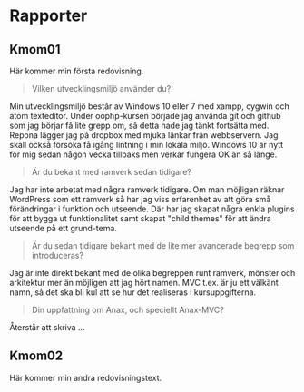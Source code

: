 # Rapporter

## Kmom01

Här kommer min första redovisning.

> Vilken utvecklingsmiljö använder du?

Min utvecklingsmiljö består av Windows 10 eller 7 med xampp, cygwin och atom texteditor. Under oophp-kursen började jag använda git och github som jag börjar få lite grepp om, så detta hade jag tänkt fortsätta med. Repona lägger jag på dropbox med mjuka länkar från webbservern. Jag skall också försöka få igång lintning i min lokala miljö. Windows 10 är nytt för mig sedan någon vecka tillbaks men verkar fungera OK än så länge.  

> Är du bekant med ramverk sedan tidigare?

Jag har inte arbetat med några ramverk tidigare. Om man möjligen räknar WordPress som ett ramverk så har jag viss erfarenhet av att göra små förändringar i funktion och utseende. Där har jag skapat några enkla plugins för att bygga ut funktionalitet samt skapat "child themes" för att ändra utseende på ett grund-tema.

>    Är du sedan tidigare bekant med de lite mer avancerade begrepp som introduceras?

Jag är inte direkt bekant med de olika begreppen runt ramverk, mönster och arkitektur mer än möjligen att jag hört namen. MVC t.ex. är ju ett välkänt namn, så det ska bli kul att se hur det realiseras i kursuppgifterna.

> Din uppfattning om Anax, och speciellt Anax-MVC?

Återstår att skriva ...

## Kmom02

Här kommer min andra redovisningstext.
